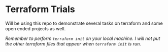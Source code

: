 # Terraform Trials

Will be using this repo to demonstrate several tasks on terraform and some open ended projects as well.

*Remember to perform `terraform init` on your local machine. I will not put the other terraform files that appear when `terraform init` is run.*
